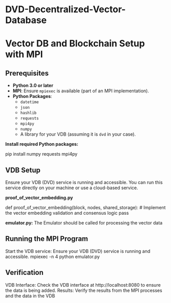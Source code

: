 # DVD-Decentralized-Vector-Database
# Vector DB and Blockchain Setup with MPI

## Prerequisites

- **Python 3.0 or later**
- **MPI**: Ensure `mpiexec` is available (part of an MPI implementation).
- **Python Packages**:
  - `datetime`
  - `json`
  - `hashlib`
  - `requests`
  - `mpi4py`
  - `numpy`
  - A library for your VDB (assuming it is `dvd` in your case).

**Install required Python packages:**

pip install numpy requests mpi4py

## VDB Setup
Ensure your VDB (DVD) service is running and accessible. You can run this service directly on your machine or use a cloud-based service.


**proof_of_vector_embedding.py**

def proof_of_vector_embedding(block, nodes, shared_storage):
    # Implement the vector embedding validation and consensus logic
    pass

**emulator.py:** The Emulator should be called for processing the vector data

## Running the MPI Program
Start the VDB service: Ensure your VDB (DVD) service is running and accessible.
mpiexec -n 4 python emulator.py

## Verification
VDB Interface: Check the VDB interface at http://localhost:8080 to ensure the data is being added.
Results: Verify the results from the MPI processes and the data in the VDB
